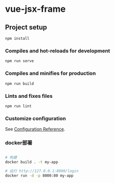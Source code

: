 # vue-jsx-frame

## Project setup
```
npm install
```

### Compiles and hot-reloads for development
```
npm run serve
```

### Compiles and minifies for production
```
npm run build
```

### Lints and fixes files
```
npm run lint
```

### Customize configuration
See [Configuration Reference](https://cli.vuejs.org/config/).

### docker部署

```sh

# 构建
docker build . -t my-app

# 运行 http://127.0.0.1:8000/login
docker run -d -p 8000:80 my-app

```

